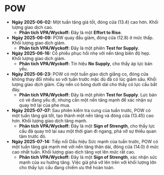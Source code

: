 # POW

- **Ngày 2025-06-02:** Một tuần tăng giá tốt, đóng cửa (13.4) cao hơn. Khối lượng giao dịch cao.
    - **Phân tích VPA/Wyckoff:** Đây là một **Effort to Rise**.
- **Ngày 2025-06-09:** POW quay đầu giảm, đóng cửa (12.8) ở mức thấp. Khối lượng giao dịch giảm.
    - **Phân tích VPA/Wyckoff:** Đây là một phiên **Test for Supply**.
- **Ngày 2025-06-16:** Cổ phiếu phục hồi nhẹ với nến tăng biên độ hẹp. Khối lượng giao dịch giảm.
    - **Phân tích VPA/Wyckoff:** Tín hiệu **No Supply**, cho thấy áp lực bán yếu.
- **Ngày 2025-06-23:** POW có một tuần giao dịch giằng co, đóng cửa không thay đổi nhiều so với tuần trước mặc dù đã có lúc giảm sâu. Khối lượng giao dịch giảm. Cây nến có bóng dưới dài cho thấy có lực cầu bắt đáy.
    - **Phân tích VPA/Wyckoff:** Đây là một phiên **Test for Supply**. Lực bán có vẻ đang yếu đi, nhưng cần một nến tăng mạnh để xác nhận sự quay trở lại của phe mua.
- **Ngày 2025-07-07:** Sau phiên kiểm tra cung của tuần trước, POW có một tuần tăng giá tốt, tạo thành một nến tăng và đóng cửa (13.45) cao hơn. Khối lượng giao dịch tăng mạnh.
    - **Phân tích VPA/Wyckoff:** Đây là một **Sign of Strength**, cho thấy lực cầu đã quay trở lại sau một thời gian đi ngang, phá vỡ sự thiếu quan tâm trước đó.
- **Ngày 2025-07-14:** Tiếp nối Dấu hiệu Sức mạnh của tuần trước, POW có một tuần tăng giá mạnh mẽ với nến tăng thân dài, đóng cửa (14.0) ở mức cao nhất tuần. Khối lượng giao dịch tăng vọt lên mức rất cao.
    - **Phân tích VPA/Wyckoff:** Đây là một **Sign of Strength**, xác nhận sức mạnh của xu hướng tăng. Việc giá phá vỡ lên trên với khối lượng lớn cho thấy lực cầu đang chiếm ưu thế hoàn toàn.


